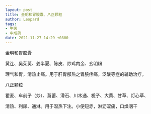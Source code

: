 ```yaml
---
layout: post
title: 金明和胃胶囊、八正颗粒
author: Leopard
tags:
- 中医
- 中成药
date: 2021-11-27 14:29 +0800
---
```

金明和胃胶囊

黄连、吴茱萸、姜半夏、陈皮、炒鸡内金、玄明粉

理气和胃，清热止痛。用于肝胃郁热之胃脘疼痛，泛酸等症的辅助治疗。

八正颗粒

瞿麦、车前子（炒）、萹蓄、滑石、川木通、栀子、大黄、甘草、灯心草、

清热、利尿、通淋。用于湿热下注。小便短赤，淋沥涩痛，口燥咽干

